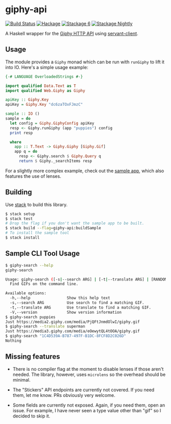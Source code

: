 # giphy-api
[![Build Status](https://travis-ci.org/passy/giphy-api.svg?branch=master)](https://travis-ci.org/passy/giphy-api)
[![Hackage](http://img.shields.io/hackage/v/giphy-api.svg)](https://hackage.haskell.org/package/giphy-api)
[![Stackage 6](http://stackage.org/package/giphy-api/badge/lts-6)](http://stackage.org/lts-6/package/giphy-api)
[![Stackage Nightly](http://stackage.org/package/giphy-api/badge/nightly)](http://stackage.org/nightly/package/giphy-api)


A Haskell wrapper for the [Giphy HTTP API](https://github.com/Giphy/GiphyAPI)
using [servant-client](https://hackage.haskell.org/package/servant-client).

## Usage

The module provides a `Giphy` monad which can be run with `runGiphy` to lift it
into IO. Here's a simple usage example:

```hs
{-# LANGUAGE OverloadedStrings #-}

import qualified Data.Text as T
import qualified Web.Giphy as Giphy

apiKey :: Giphy.Key
apiKey = Giphy.Key "dc6zaTOxFJmzC"

sample :: IO ()
sample = do
  let config = Giphy.GiphyConfig apiKey
  resp <- Giphy.runGiphy (app "puppies") config
  print resp

  where
    app :: T.Text -> Giphy.Giphy [Giphy.Gif]
    app q = do
      resp <- Giphy.search $ Giphy.Query q
      return $ Giphy._searchItems resp
```

For a slightly more complex example, check out the [sample app](app/Main.hs),
which also features the use of lenses.

## Building

Use [stack](http://haskellstack.org) to build this library.

```bash
$ stack setup
$ stack test
# Drop the flag if you don't want the sample app to be built.
$ stack build --flag=giphy-api:buildSample
# To install the sample tool
$ stack install
```

## Sample CLI Tool Usage

```bash
$ giphy-search --help
giphy-search

Usage: giphy-search ([-s|--search ARG] | [-t|--translate ARG] | [RANDOM_TAG])
  Find GIFs on the command line.

Available options:
  -h,--help                Show this help text
  -s,--search ARG          Use search to find a matching GIF.
  -t,--translate ARG       Use translate to find a matching GIF.
  -V,--version             Show version information
$ giphy-search puppies
Just https://media2.giphy.com/media/PjQFtJnmdOlwI/giphy.gif
$ giphy-search --translate superman
Just https://media3.giphy.com/media/eOewytQL4tOOA/giphy.gif
$ giphy-search "1C4D539A-B787-497F-B1DC-8FCF8D2C026D"
Nothing
```

## Missing features

- There is no compiler flag at the moment to disable lenses if those aren't
  needed. The library, however, uses `microlens` so the overhead should be
  minimal.

- The "Stickers" API endpoints are currently not covered. If you need them, let
  me know. PRs obviously very welcome.

- Some fields are currently not exposed. Again, if you need them, open an issue.
  For example, I have never seen a type value other than "gif" so I decided
  to skip it.
